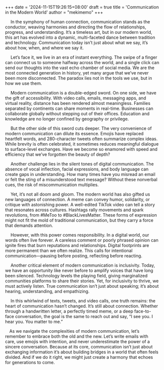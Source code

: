 +++
date = '2024-11-15T19:26:15+08:00'
draft = true
title = 'Communication in the Modern World'
author = "mekimemo"
+++

&emsp; In the symphony of human connection, communication stands as the conductor, weaving harmonies and directing the flow of relationships, progress, and understanding. It’s a timeless art, but in our modern world, this art has evolved into a dynamic, multi-faceted dance between tradition and technology. Communication today isn’t just about what we say, it’s about how, when, and where we say it.  

&emsp; Let’s face it, we live in an era of instant everything. The swipe of a finger can connect us to someone halfway across the world, and a single click can send our thoughts into the vast echo chamber of social media. We are the most connected generation in history, yet many argue that we’ve never been more disconnected. The paradox lies not in the tools we use, but in how we use them.  

&emsp; Modern communication is a double-edged sword. On one side, we have the gift of accessibility. With video calls, emails, messaging apps, and virtual reality, distance has been rendered almost meaningless. Families separated by continents can share moments in real-time. Businesses can collaborate globally without stepping out of their offices. Education and knowledge are no longer confined by geography or privilege.  

&emsp; But the other side of this sword cuts deeper. The very convenience of modern communication can dilute its essence. Emojis have replaced heartfelt words, and 280-character tweets often summarize complex ideas. While brevity is often celebrated, it sometimes reduces meaningful dialogue to surface-level exchanges. Have we become so enamored with speed and efficiency that we’ve forgotten the beauty of depth?  

&emsp; Another challenge lies in the silent tones of digital communication. The absence of vocal inflection, facial expressions, and body language can create gaps in understanding. How many times have you misread an email or felt the sting of a misunderstood text message? Without these nonverbal cues, the risk of miscommunication multiplies.

&emsp; Yet, it’s not all doom and gloom. The modern world has also gifted us new languages of connection. A meme can convey humor, solidarity, or critique with astonishing power. A well-edited TikTok video can tell a story that resonates across cultures. Hashtags rally movements and spark revolutions, from #MeToo to #BlackLivesMatter. These forms of expression might not fit the mold of traditional communication, but they carry a force that demands attention. 

&emsp; However, with this power comes responsibility. In a digital world, our words often live forever. A careless comment or poorly phrased opinion can ignite fires that burn reputations and relationships. Digital footprints are more permanent than we often realize. This calls for intentional communication—pausing before posting, reflecting before reacting.  

&emsp; Another critical element of modern communication is inclusivity. Today, we have an opportunity like never before to amplify voices that have long been silenced. Technology levels the playing field, giving marginalized communities platforms to share their stories. Yet, for inclusivity to thrive, we must actively listen. True communication isn’t just about speaking; it’s about hearing, understanding, and empathizing.  

&emsp; In this whirlwind of texts, tweets, and video calls, one truth remains: the heart of communication hasn’t changed. It’s still about connection. Whether through a handwritten letter, a perfectly timed meme, or a deep face-to-face conversation, the goal is the same to reach out and say, “I see you. I hear you. You matter to me.”  

&emsp;As we navigate the complexities of modern communication, let’s remember to embrace both the old and the new. Let’s write emails with care, use emojis with intention, and never underestimate the power of a sincere conversation. Because at its core, communication isn’t just about exchanging information it’s about building bridges in a world that often feels divided. And if we do it right, we might just create a harmony that echoes for generations to come.


